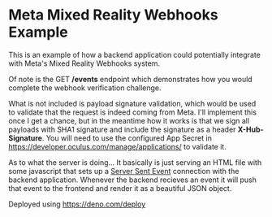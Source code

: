 # Meta Mixed Reality Webhooks Example

This is an example of how a backend application could potentially integrate with Meta's Mixed Reality Webhooks system.

Of note is the GET **/events** endpoint which demonstrates how you would complete the webhook verification challenge.

What is not included is payload signature validation, which would be used to validate that the request is indeed coming from Meta. I'll implement this once I get a chance, but in the meantime how it works is that we sign all payloads with SHA1 signature and include the signature as a header **X-Hub-Signature**. You will need to use the configured App Secret in https://developer.oculus.com/manage/applications/<application-id> to validate it.

As to what the server is doing... It basically is just serving an HTML file with some javascript that sets up a [Server Sent Event](https://developer.mozilla.org/en-US/docs/Web/API/Server-sent_events/Using_server-sent_events) connection with the backend application. Whenever the backend recieves an event it will push that event to the frontend and render it as a beautiful JSON object.

Deployed using https://deno.com/deploy
